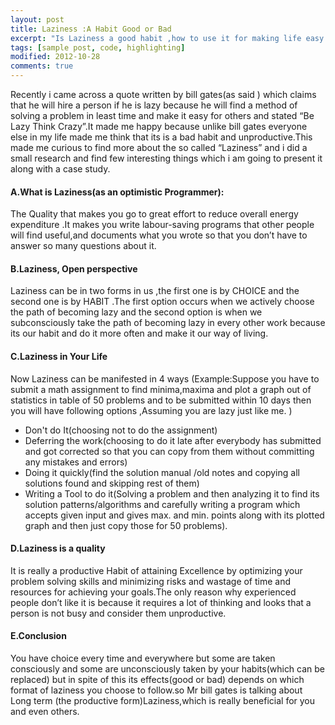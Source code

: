 ```yaml
---
layout: post
title: Laziness :A Habit Good or Bad
excerpt: "Is Laziness a good habit ,how to use it for making life easy ?"
tags: [sample post, code, highlighting]
modified: 2012-10-28
comments: true
---
```




Recently i came across a quote written by bill gates(as said ) which claims that he will hire a person if he is lazy because he will find a method of solving a problem in least time and make it easy for others and stated “Be Lazy Think Crazy”.It made me happy because unlike bill gates everyone else in my life made me think that its is a bad habit and unproductive.This made me curious to find more about the so called “Laziness” and i did a small research and find few interesting things which i am going to present it along with a case study.

#### A.What is Laziness(as an optimistic Programmer):

The Quality that makes you go to great effort to reduce overall energy expenditure .It makes you write labour-saving programs that other people  will find useful,and documents what you wrote so that you don’t have to answer so many questions about it.

#### B.Laziness, Open perspective

Laziness can be in two forms in us ,the first one is by CHOICE and the second one is by HABIT .The first option occurs when we  actively choose the path of becoming lazy and the second option is when we subconsciously take the path of becoming lazy in every other work because its our habit and do it more often and make it our way of living.

#### C.Laziness in Your Life

Now Laziness can be manifested in 4 ways (Example:Suppose you have to submit a math assignment to find minima,maxima and plot a graph out of statistics in table of 50 problems and to be submitted within 10 days then you will have following options ,Assuming you are lazy just like me. )

* Don't do It(choosing not to do the assignment)
* Deferring the work(choosing to do it late after everybody has submitted and got corrected so that you can copy from them without  committing any mistakes and errors)
* Doing it quickly(find the solution manual /old notes and copying all solutions found and skipping rest of them)
* Writing a Tool to do it(Solving a problem and then analyzing it to find its solution patterns/algorithms  and carefully writing   a program which accepts given input and gives max. and min. points along with its plotted graph and then just copy those for 50 problems).

#### D.Laziness is a quality

It is really a productive Habit of attaining Excellence by optimizing your problem solving skills and minimizing risks and  wastage of time and resources for achieving your goals.The only reason why experienced people don’t like it is because it requires a lot of thinking and looks that a person is not busy and consider them unproductive.

#### E.Conclusion

You have choice every time and everywhere but some are taken consciously and some are unconsciously taken by your habits(which can be replaced) but in spite of this its effects(good or bad) depends on which format of laziness you choose to follow.so Mr bill gates is talking about Long term (the productive form)Laziness,which is really beneficial for you and even others.
